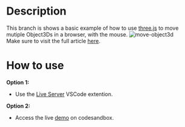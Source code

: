 # Description 
This branch is shows a basic example of how to use [three.js](https://threejs.org/) to move mutiple Object3Ds in a browser, with the mouse. ![move-object3d](https://user-images.githubusercontent.com/35348015/131935018-f90c7439-1fb5-469f-b4ee-2761138bf889.gif)
<br>Make sure to visit the full article [here](https://dev.to/calebmcolin/how-to-interactively-drag-3d-models-in-threejs-5a7h).

# How to use
**Option 1:**
- Use the [Live Server](https://marketplace.visualstudio.com/items?itemName=ritwickdey.LiveServer) VSCode extention.

**Option 2:**
- Access the live [demo](https://codesandbox.io/s/u34lr) on codesandbox.
